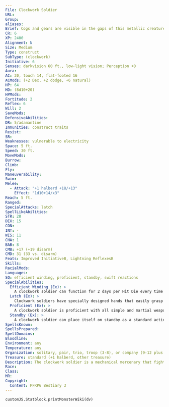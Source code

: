 ```yaml
---
File: Clockwork Soldier
URL: 
Group: 
aliases: 
Brief: Cogs and gears are visible in the gaps of this metallic creature's armor. It wields a polearm as it stands ready at attention.
CR: 6
XP: 2400
Alignment: N
Size: Medium
Type: construct
SubType: (clockwork)
Initiative: 6
Senses: darkvision 60 ft., low-light vision; Perception +0
Aura: 
AC: 20, touch 14, flat-footed 16
ACMods: (+2 Dex, +2 dodge, +6 natural)
HP: 64
HD: (8d10+20)
HPMods: 
Fortitude: 2
Reflex: 6
Will: 2
SaveMods: 
DefensiveAbilities: 
DR: 5/adamantine
Immunities: construct traits
Resist: 
SR: 
Weaknesses: vulnerable to electricity
Space: 5 ft.
Speed: 30 ft.
MoveMods: 
Burrow: 
Climb: 
Fly: 
Maneuverability: 
Swim: 
Melee: 
  - Attack: "+1 halberd +18/+13"
    Effect: "1d10+14/x3"
Reach: 5 ft.
Ranged: 
SpecialAttacks: latch
SpellLikeAbilities: 
STR: 28
DEX: 15
CON: -
INT: -
WIS: 11
CHA: 1
BAB: 8
CMB: +17 (+19 disarm)
CMD: 31 (33 vs. disarm)
Feats: Improved InitiativeB, Lightning ReflexesB
Skills: 
RacialMods: 
Languages: 
SQ: efficient winding, proficient, standby, swift reactions
SpecialAbilities:
  Efficient Winding (Ex): >
    A clockwork soldier can function for 2 days per Hit Die every time it is wound.
  Latch (Ex): >
    Clockwork soldiers have specially designed hands that easily grasp and lock onto weapons and objects. A soldier can attempt to disarm or grapple as a standard action without provoking an attack of opportunity, and it receives a +2 bonus on disarm checks. In addition, it receives a +2 bonus to CMD against attempts to disarm it.
  Proficient (Ex): >
    A clockwork soldier is proficient with all simple and martial weapons.
  Standby (Ex): >
    A clockwork soldier can place itself on standby as a standard action. While on standby, a clockwork soldier cannot move or take any actions. It remains aware of its surroundings but takes a -4 penalty on Perception checks. Time spent on standby does not count against the soldier's wind-down duration. A clockwork soldier can exit standby as a swift action-if it does so to initiate combat, it gains a +4 racial bonus on its Initiative check.
SpellsKnown: 
SpellsPrepared: 
SpellDomains: 
Bloodline: 
Environment: any
Temperature: any
Organization: solitary, pair, trio, troop (3-8), or company (9-12 plus 1-4 clockwork servants)
Treasure: standard (+1 halberd, other treasure)
Description: The clockwork soldier is a mechanical mercenary that fights to the death for its creator. With the ability to wield most weapons with full proficiency, clockwork   soldiers are versatile and wholly unpredictable foes. Most are armed with magic weapons-a +1 halberd being the most common armament.  Clockwork soldiers are among the most efficient constructs of their kind. They are ideal for sentry and guard duty. Clockwork soldiers have the same basic shape as a human. They are 6 feet tall and weigh 500 pounds.  Construction  The creator must start with crafted clockwork pieces worth 1,000 gp; the cost of the soldier's weapon is not included in this price.  CLOCKWORK SOLDIER  CL 12th; Price 37,000 gp  Construction  Requirements Craft Construct, geas/quest and heroism, creator must be at least caster level 12th; Skill Craft (clockwork) DC 20; Cost 19,000 gp
Race: 
Class: 
MR: 
Copyright:
  Content: PFRPG Bestiary 3
---
```

```dataviewjs
customJS.Statblock.printMonsterWiki(dv)
```
